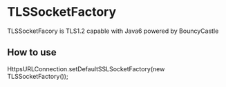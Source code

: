 # TLSSocketFactory
TLSSocketFacory is TLS1.2 capable with Java6 powered by BouncyCastle

## How to use
HttpsURLConnection.setDefaultSSLSocketFactory(new TLSSocketFactory());
